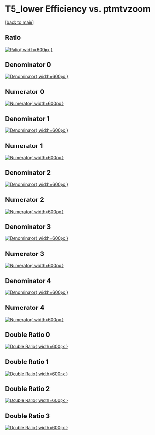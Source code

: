 # T5_lower Efficiency vs. ptmtvzoom

[[back to main](./)]



## Ratio

[![Ratio](../mtv/var/T5_lower_loweta_13_-1_eff_ptmtvzoom.png){ width=600px }](../mtv/var/T5_lower_loweta_13_-1_eff_ptmtvzoom.pdf)

## Denominator 0

[![Denominator](../mtv/den/T5_lower_loweta_13_-1_eff_ptmtvzoom_den0.png){ width=600px }](../mtv/den/T5_lower_loweta_13_-1_eff_ptmtvzoom_den0.pdf)

## Numerator 0

[![Numerator](../mtv/num/T5_lower_loweta_13_-1_eff_ptmtvzoom_num0.png){ width=600px }](../mtv/num/T5_lower_loweta_13_-1_eff_ptmtvzoom_num0.pdf)

## Denominator 1

[![Denominator](../mtv/den/T5_lower_loweta_13_-1_eff_ptmtvzoom_den1.png){ width=600px }](../mtv/den/T5_lower_loweta_13_-1_eff_ptmtvzoom_den1.pdf)

## Numerator 1

[![Numerator](../mtv/num/T5_lower_loweta_13_-1_eff_ptmtvzoom_num1.png){ width=600px }](../mtv/num/T5_lower_loweta_13_-1_eff_ptmtvzoom_num1.pdf)

## Denominator 2

[![Denominator](../mtv/den/T5_lower_loweta_13_-1_eff_ptmtvzoom_den2.png){ width=600px }](../mtv/den/T5_lower_loweta_13_-1_eff_ptmtvzoom_den2.pdf)

## Numerator 2

[![Numerator](../mtv/num/T5_lower_loweta_13_-1_eff_ptmtvzoom_num2.png){ width=600px }](../mtv/num/T5_lower_loweta_13_-1_eff_ptmtvzoom_num2.pdf)

## Denominator 3

[![Denominator](../mtv/den/T5_lower_loweta_13_-1_eff_ptmtvzoom_den3.png){ width=600px }](../mtv/den/T5_lower_loweta_13_-1_eff_ptmtvzoom_den3.pdf)

## Numerator 3

[![Numerator](../mtv/num/T5_lower_loweta_13_-1_eff_ptmtvzoom_num3.png){ width=600px }](../mtv/num/T5_lower_loweta_13_-1_eff_ptmtvzoom_num3.pdf)

## Denominator 4

[![Denominator](../mtv/den/T5_lower_loweta_13_-1_eff_ptmtvzoom_den4.png){ width=600px }](../mtv/den/T5_lower_loweta_13_-1_eff_ptmtvzoom_den4.pdf)

## Numerator 4

[![Numerator](../mtv/num/T5_lower_loweta_13_-1_eff_ptmtvzoom_num4.png){ width=600px }](../mtv/num/T5_lower_loweta_13_-1_eff_ptmtvzoom_num4.pdf)

## Double Ratio 0

[![Double Ratio](../mtv/ratio/T5_lower_loweta_13_-1_eff_ptmtvzoom_ratio0.png){ width=600px }](../mtv/ratio/T5_lower_loweta_13_-1_eff_ptmtvzoom_ratio0.pdf)

## Double Ratio 1

[![Double Ratio](../mtv/ratio/T5_lower_loweta_13_-1_eff_ptmtvzoom_ratio1.png){ width=600px }](../mtv/ratio/T5_lower_loweta_13_-1_eff_ptmtvzoom_ratio1.pdf)

## Double Ratio 2

[![Double Ratio](../mtv/ratio/T5_lower_loweta_13_-1_eff_ptmtvzoom_ratio2.png){ width=600px }](../mtv/ratio/T5_lower_loweta_13_-1_eff_ptmtvzoom_ratio2.pdf)

## Double Ratio 3

[![Double Ratio](../mtv/ratio/T5_lower_loweta_13_-1_eff_ptmtvzoom_ratio3.png){ width=600px }](../mtv/ratio/T5_lower_loweta_13_-1_eff_ptmtvzoom_ratio3.pdf)

